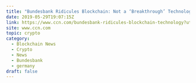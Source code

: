 ```yaml
---
title: "Bundesbank Ridicules Blockchain: Not a ‘Breakthrough’ Technology"
date: 2019-05-29T19:07:15Z
link: https://www.ccn.com/bundesbank-ridicules-blockchain-technology?utm_medium=RSS&utm_source=hune
site: www.ccn.com
topic: crypto
category:
  - Blockchain News
  - Crypto
  - News
  - Bundesbank
  - germany
draft: false
---
```


